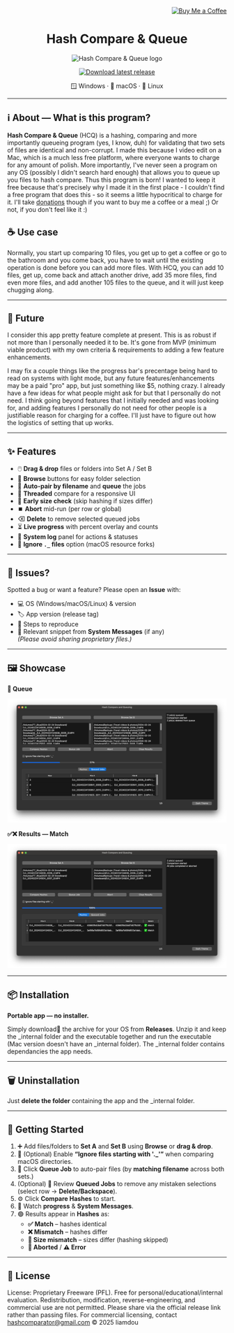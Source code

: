 <p align="right">
  <a href="https://buymeacoffee.com/hashcomparator" target="_blank" rel="noopener noreferrer">
    <img src="https://cdn.buymeacoffee.com/buttons/v2/default-yellow.png" alt="Buy Me a Coffee" height="36">
  </a>
</p>

<h1 align="center">Hash Compare & Queue</h1>

<p align="center">
  <img src="docs/logo.png" alt="Hash Compare & Queue logo" width="240"/>
</p>

<p align="center">
  <a href="https://github.com/liamdou/Hash-Compare-Queue/releases/latest">
    <img src="https://img.shields.io/badge/⬇%EF%B8%8F%20Download-Latest%20Release-2ea44f?logo=github" alt="Download latest release">
  </a>
</p>

<p align="center">
  🪟 Windows · 🍎 macOS · 🐧 Linux
</p>

---

## ℹ️ About — What is this program?

**Hash Compare & Queue** (HCQ) is a hashing, comparing and more importantly queueing program (yes, I know, duh) for validating that two sets of files are identical and non-corrupt. I made this because I video edit on a Mac, which is a much less free platform, where everyone wants to charge for any amount of polish. More importantly, I've never seen a program on any OS (possibly I didn't search hard enough) that allows you to queue up you files to hash compare. Thus this program is born! I wanted to keep it free because that's precisely why I made it in the first place - I couldn't find a free program that does this - so it seems a little hypocritical to charge for it. I'll take [donations](https://buymeacoffee.com/hashcomparator) though if you want to buy me a coffee or a meal ;) Or not, if you don't feel like it :)

## ☕ Use case

Normally, you start up comparing 10 files, you get up to get a coffee or go to the bathroom and you come back, you have to wait until the existing operation is done before you can add more files. With HCQ, you can add 10 files, get up, come back and attach another drive, add 35 more files, find even more files, and add another 105 files to the queue, and it will just keep chugging along.

---

## 🔮 Future

I consider this app pretty feature complete at present. This is as robust if not more than I personally needed it to be. It's gone from MVP (minimum viable product) with my own criteria & requirements to adding a few feature enhancements.

I may fix a couple things like the progress bar's precentage being hard to read on systems with light mode, but any future features/enhancements may be a paid "pro" app, but just something like $5, nothing crazy. I already have a few ideas for what people might ask for but that I personally do not need. I think going beyond features that I initially needed and was looking for, and adding features I personally do not need for other people is a justifiable reason for charging for a coffee. I'll just have to figure out how the logistics of setting that up works.

---

## ✨ Features

- 🖱️ **Drag & drop** files or folders into Set A / Set B  
- 📂 **Browse** buttons for easy folder selection  
- 🔗 **Auto-pair by filename** and **queue** the jobs  
- 🚦 **Threaded** compare for a responsive UI  
- 📏 **Early size check** (skip hashing if sizes differ)  
- ⏹️ **Abort** mid-run (per row or global)  
- ⌫ **Delete** to remove selected queued jobs  
- ⏳ **Live progress** with percent overlay and counts  
- 🧾 **System log** panel for actions & statuses  
- 🙈 **Ignore `._` files** option (macOS resource forks)

---

## 🐞 Issues?

Spotted a bug or want a feature? Please open an **Issue** with:  
- 💻 OS (Windows/macOS/Linux) & version  
- 🏷️ App version (release tag)  
- 🔁 Steps to reproduce  
- 🧩 Relevant snippet from **System Messages** (if any)  
*(Please avoid sharing proprietary files.)*

---

## 🖼️ Showcase

**🧺 Queue**
  
![Queue screenshot](docs/screenshots/queue.png)

**✅❌ Results — Match**
  
![Match screenshot](docs/screenshots/match.png)

---

## 📦 Installation

**Portable app — no installer.**

Simply download🧳 the archive for your OS from **Releases**. Unzip it and keep the _internal folder and the executable together and run the executable (Mac version doesn't have an _internal folder). The _internal folder contains dependancies the app needs.

---

## 🗑️ Uninstallation

Just **delete the folder** containing the app and the _internal folder.

---

## 🚀 Getting Started

1. ➕ Add files/folders to **Set A** and **Set B** using **Browse** or **drag & drop**.  
2. 🙈 (Optional) Enable **“Ignore files starting with '._'”** when comparing macOS directories.  
3. 🧮 Click **Queue Job** to auto-pair files (by **matching filename** across both sets.)  
4. (Optional) 🧺 Review **Queued Jobs** to remove any mistaken selections (select row → **Delete/Backspace**).  
5. ⚙️ Click **Compare Hashes** to start.  
6. 👀 Watch **progress** & **System Messages**.  
7. 🟢 Results appear in **Hashes** as:  
   - **✅ Match** – hashes identical  
   - **❌ Mismatch** – hashes differ  
   - **📏 Size mismatch** – sizes differ (hashing skipped)  
   - **🛑 Aborted** / **⚠️ Error**  

---

## 📜 License

License: Proprietary Freeware (PFL). Free for personal/educational/internal evaluation.
Redistribution, modification, reverse-engineering, and commercial use are not permitted.
Please share via the official release link rather than passing files.
For commercial licensing, contact hashcomparator@gmail.com
© 2025 liamdou
